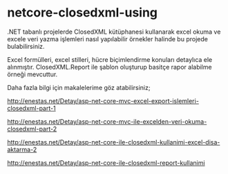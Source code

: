 # netcore-closedxml-using

.NET tabanlı projelerde ClosedXML kütüphanesi kullanarak excel okuma ve excele veri yazma işlemleri nasıl yapılabilir örnekler halinde bu projede bulabilirsiniz. 

Excel formülleri, excel stilleri, hücre biçimlendirme konuları detaylıca ele alınmıştır.
ClosedXML.Report ile şablon oluşturup basitçe rapor alabilme örneği mevcuttur. 

Daha fazla bilgi için makalelerime göz atabilirsiniz; 

http://enestas.net/Detay/asp-net-core-mvc-excel-export-islemleri-closedxml-part-1

http://enestas.net/Detay/asp-net-core-mvc-ile-excelden-veri-okuma-closedxml-part-2

http://enestas.net/Detay/asp-net-core-ile-closedxml-kullanimi-excel-disa-aktarma-2

http://enestas.net/Detay/asp-net-core-ile-closedxml-report-kullanimi
